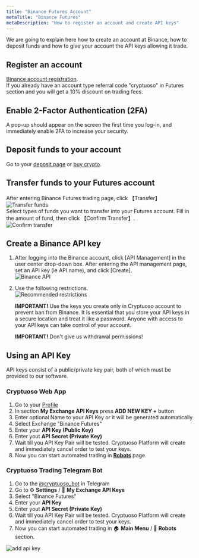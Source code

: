 ```yaml
---
title: "Binance Futures Account"
metaTitle: "Binance Futures"
metaDescription: "How to register an account and create API keys"
---
```


We are going to explain here how to create an account at Binance, how to deposit funds and how to give your account the API keys allowing it trade.

## Register an account

[Binance account registration](https://www.binance.com/en/futures/ref/cryptuoso).  
If you already have an account type referral code "cryptuoso" in Futures section and you will get a 10% discount on trading fees.

## Enable 2-Factor Authentication (2FA)

A pop-up should appear on the screen the first time you log-in, and immediately enable 2FA to increase your security.

## Deposit funds to your account

Go to your [deposit page](https://www.binance.com/en/my/wallet/exchange/deposit/crypto/BTC) or [buy crypto](https://www.binance.com/en/buy-sell-crypto).

## Transfer funds to your Futures account

After entering Binance Futures trading page, click 【Transfer】  
![Transfer funds](https://support.cryptuoso.com/transfer_binance.png)  
 Select types of funds you want to transfer into your Futures account. Fill in the amount of fund, then click 【Confirm Transfer】.  
![Confirm transfer](https://support.cryptuoso.com/confirm_transfer_binance.png)

## Create a Binance API key

1. After logging into the Binance account, click [API Management] in the user center drop-down box. After entering the API management page, set an API key (ie API name), and click [Create].  
   ![Binance API](https://support.cryptuoso.com/api_binance.png)

2. Use the following restrictions.  
   ![Recommended restrictions](https://support.cryptuoso.com/api_restrictions.png)

   **IMPORTANT!** Use the keys you create only in Cryptuoso account to prevent ban from Binance. It is essential that you store your API keys in a secure location and treat it like a password. Anyone with access to your API keys can take control of your account.

   **IMPORTANT!** Don't give us withdrawal permissions!

## Using an API Key

API keys consist of a public/private key pair, both of which must be provided to our software.

### Cryptuoso Web App

1. Go to your [Profile](https://cryptuoso.com/profile)
2. In section **My Exchange API Keys** press **ADD NEW KEY +** button
3. Enter optional Name to your API Key or it will be generated automatically
4. Select Exchange "Binance Futures"
5. Enter your **API Key (Public Key)**
6. Enter yout **API Secret (Private Key)**
7. Wait till you API Key Pair will be tested. Cryptuoso Platform will create and immediately cancel order to test your keys.
8. Now you can start automated trading in **[Robots](https://cryptuoso.com/robots)** page.

### Cryptuoso Trading Telegram Bot

1. Go to the [@cryptuoso_bot](https://clc.la/cryptuoso_bot_beta) in Telegram
2. Go to ⚙️ **Settings** / 🔐 **My Exchange API Keys**
3. Select "Binance Futures"
4. Enter your **API Key**
5. Enter yout **API Secret (Private Key)**
6. Wait till you API Key Pair will be tested. Cryptuoso Platform will create and immediately cancel order to test your keys.
7. Now you can start automated trading in 🏠 **Main Menu** / 🤖 **Robots** section.

![add api key](https://support.cryptuoso.com/add_api_key.gif)
